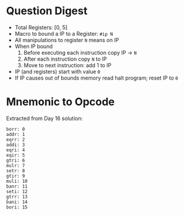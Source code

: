 # Question Digest

* Total Registers: [0, 5]
* Macro to bound a IP to a Register: `#ip N`
* All manipulations to register `N` means on IP
* When IP bound
  1. Before executing each instruction copy IP -> `N`
  2. After each instruction copy `N` to IP
  3. Move to next instruction: add 1 to IP
* IP (and registers) start with value `0`
* If IP causes out of bounds memory read halt program; reset IP to `0`

# Mnemonic to Opcode

Extracted from Day 16 solution:

```
borr: 0
addr: 1
eqrr: 2
addi: 3
eqri: 4
eqir: 5
gtri: 6
mulr: 7
setr: 8
gtir: 9
muli: 10
banr: 11
seti: 12
gtrr: 13
bani: 14
bori: 15
```
